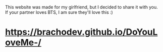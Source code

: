 This website was made for my girlfriend, but I decided to share it with you. If your partner loves BTS, I am sure they'll love this :)

 # https://brachodev.github.io/DoYouLoveMe-/
